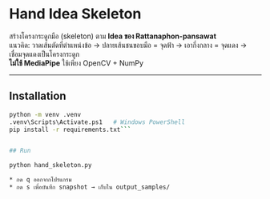 # Hand Idea Skeleton

สร้างโครงกระดูกมือ (skeleton) ตาม **Idea ของ Rattanaphon-pansawat**  
แนวคิด: วาดเส้นตัดที่ตำแหน่งข้อ → ปลายเส้นชนขอบมือ = จุดฟ้า → เอากึ่งกลาง = จุดแดง → เชื่อมจุดแดงเป็นโครงกระดูก  
**ไม่ใช้ MediaPipe** ใช้เพียง OpenCV + NumPy

---

## Installation

```bash
python -m venv .venv
.venv\Scripts\Activate.ps1   # Windows PowerShell
pip install -r requirements.txt```


## Run

python hand_skeleton.py

* กด q ออกจากโปรแกรม
* กด s เพื่อบันทึก snapshot → เก็บใน output_samples/
